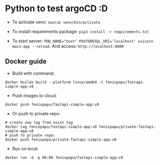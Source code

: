 # Python to test argoCD :D

- To activate venv: `source venv/bin/activate`

- To install requirements package: `pip3 install -r requirements.txt`

- To start server: `POD_NAME="test" POSTGRESQL_URI='localhost' uvicorn main:app --reload`. And access: `http://localhost:8000`

## Docker guide

- Build with command:

```
docker buildx build --platform linux/amd64 -t fenixpapu/fastapi-simple-app:v8 .
```

- Push images to cloud:

```
docker push fenixpapu/fastapi-simple-app:v8
```

- Or push to private repo:

```
# create new tag from exist tag
docker tag fenixpapu/fastapi-simple-app:v8 fenixpapu/private-fastapi-simple-app:v8
# push to private repo:
docker push fenixpapu/private-fastapi-simple-app:v8
```

- Run on local:

```
docker run -d -p 80:80 fenixpapu/fastapi-simple-app:v8
```
